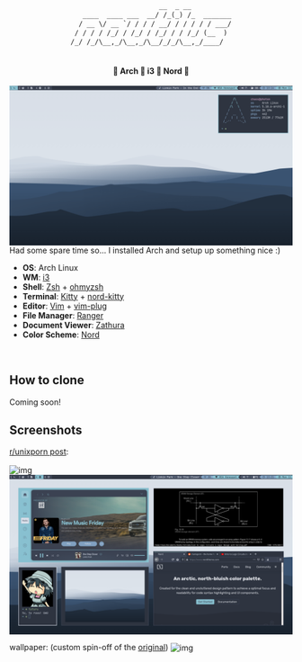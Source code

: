 <div align="center">

```
                      __  _ __          
   ____  ____ ___  __/ /_(_) /_  _______
  / __ \/ __ `/ / / / __/ / / / / / ___/
 / / / / /_/ / /_/ / /_/ / / /_/ (__  ) 
/_/ /_/\__,_/\__,_/\__/_/_/\__,_/____/  
                                        
```

#### :diamond_shape_with_a_dot_inside: Arch :diamond_shape_with_a_dot_inside: i3 :diamond_shape_with_a_dot_inside: Nord    :diamond_shape_with_a_dot_inside:
</div>

<img src="https://raw.githubusercontent.com/chebro/dotfiles/master/Misc/screenshots/1.png" alt="img" align="right" width="550px">
Had some spare time so... I installed Arch and setup up something nice :)

+ **OS**: Arch Linux
+ **WM**: [i3](https://github.com/Airblader/i3)
+ **Shell**: [Zsh](https://wiki.archlinux.org/index.php/Zsh) + [ohmyzsh](https://github.com/ohmyzsh/ohmyzsh)
+ **Terminal**: [Kitty](https://github.com/kovidgoyal/kitty/) + [nord-kitty](https://github.com/connorholyday/nord-kitty)
+ **Editor**: [Vim](https://github.com/vim/vim) + [vim-plug](https://github.com/junegunn/vim-plug)
+ **File Manager**: [Ranger](https://github.com/ranger/ranger)
+ **Document Viewer**: [Zathura](https://pwmt.org/projects/zathura/)
+ **Color Scheme**: [Nord](https://www.nordtheme.com/)

<br>

## How to clone

Coming soon!

## Screenshots

[r/unixporn post](https://www.reddit.com/r/unixporn/comments/kv1mjv/i3_inner_peace/):

<img src="https://raw.githubusercontent.com/chebro/dotfiles/master/Misc/screenshots/merge.png" alt="img" align="center" width="900px">

<img src="https://raw.githubusercontent.com/chebro/dotfiles/master/Misc/screenshots/3.png" alt="img" align="center" width="900px">

wallpaper: (custom spin-off of the [original](https://wallpaperaccess.com/minimalist-water))
<img src="https://raw.githubusercontent.com/chebro/dotfiles/master/Misc/wallpapers/nord-lines.png" alt="img" align="center" width="900px">
